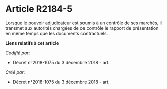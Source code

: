 # Article R2184-5

Lorsque le pouvoir adjudicateur est soumis à un contrôle de ses marchés, il transmet aux autorités chargées de ce contrôle le
rapport de présentation en même temps que les documents contractuels.

**Liens relatifs à cet article**

_Codifié par_:

  - Décret n°2018-1075 du 3 décembre 2018 - art.

_Créé par_:

  - Décret n°2018-1075 du 3 décembre 2018 - art.
